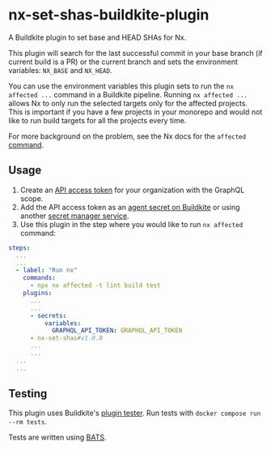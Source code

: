 # nx-set-shas-buildkite-plugin

A Buildkite plugin to set base and HEAD SHAs for Nx.

This plugin will search for the last successful commit in your base branch (if current build is a PR)
or the current branch and sets the environment variables: `NX_BASE` and `NX_HEAD`.

You can use the environment variables this plugin sets to run the `nx affected ...` command in
a Buildkite pipeline. Running `nx affected ...` allows Nx to only run the selected targets only
for the affected projects. This is important if you have a few projects in your monorepo and would
not like to run build targets for all the projects every time.

For more background on the problem, see the Nx docs for the `affected` [command](https://nx.dev/ci/features/affected).

## Usage

1. Create an [API access token](https://buildkite.com/user/api-access-tokens) for your organization with the GraphQL scope.
1. Add the API access token as an [agent secret on Buildkite](https://buildkite.com/docs/pipelines/security/secrets/buildkite-secrets) or using another [secret manager service](https://buildkite.com/docs/pipelines/security/secrets/managing).
1. Use this plugin in the step where you would like to run `nx affected` command:

```yaml
steps:
  ...
  ...
  - label: "Run nx"
    commands:
      - npx nx affected -t lint build test
    plugins:
      ...
      ...
      - secrets:
          variables:
            GRAPHQL_API_TOKEN: GRAPHQL_API_TOKEN
      - nx-set-shas#v1.0.0
      ...
      ...
  ...
  ...
```

## Testing

This plugin uses Buildkite's [plugin tester](https://buildkite.com/resources/plugins/buildkite-plugins/buildkite-plugin-tester/).
Run tests with `docker compose run --rm tests`.

Tests are written using [BATS](https://bats-core.readthedocs.io/en/stable/tutorial.html).
